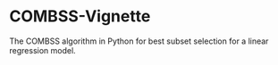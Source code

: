 # COMBSS-Vignette
The COMBSS algorithm in Python for best subset selection for a linear regression model.
